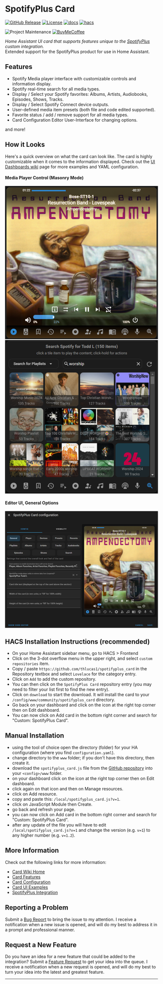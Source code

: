 # SpotifyPlus Card

[![GitHub Release][releases-shield]][releases] [![License][license-shield]](LICENSE) [![docs][docs-shield]][docs] [![hacs][hacs-shield]][hacs]

![Project Maintenance][maintenance-shield] [![BuyMeCoffee][buymecoffee-shield]][buymecoffee]

_Home Assistant UI card that supports features unique to the [SpotifyPlus](https://github.com/thlucas1/homeassistantcomponent_spotifyplus) custom integration._  
Extended support for the SpotifyPlus product for use in Home Assistant.

## Features

* Spotify Media player interface with customizable controls and information display.
* Spotify real-time search for all media types.
* Display / Select your Spotify favorites: Albums, Artists, Audiobooks, Episodes, Shows, Tracks.
* Display / Select Spotify Connect device outputs.
* User-defined media item presets (both file and code edited supported).
* Favorite status / add / remove support for all media types.
* Card Configuration Editor User-Interface for changing options.

and more!

## How it Looks

Here's a quick overview on what the card can look like.  The card is highly customizable when it comes to the information displayed.  Check out the [UI Dashboards wiki](https://github.com/thlucas1/spotifyplus_card/wiki/UI-Dashboards) page for more examples and YAML configuration.

#### Media Player Control (Masonry Mode)  
![masonry_player_track](./images/masonry_player_track.png) 
![masonry_search_playlists](./images/masonry_search_playlists.png) 

#### Editor UI, General Options  
![config_editor_general](./images/config_editor_general.png) 


## HACS Installation Instructions (recommended)

- On your Home Assistant sidebar menu, go to HACS > Frontend
- Click on the 3-dot overflow menu in the upper right, and select `custom repositories` item.
- Copy / paste `https://github.com/thlucas1/spotifyplus_card` in the Repository textbox and select `Lovelace` for the category entry.
- Click on `Add` to add the custom repository.
- You can then click on the `SpotifyPlus Card` repository entry (you may need to filter your list first to find the new entry).
- Click on `download` to start the download. It will install the card to your `/config/www/community/spotifyplus_card` directory.
- Go back on your dashboard and click on the icon at the right top corner then on Edit dashboard.
- You can now click on Add card in the bottom right corner and search for "Custom: SpotifyPlus Card".

## Manual Installation

- using the tool of choice open the directory (folder) for your HA configuration (where you find `configuration.yaml`).
- change directory to the `www` folder; if you don't have this directory, then create it.
- download the `spotifyplus_card.js` file from the [GitHub repository](https://github.com/thlucas1/spotifyplus_card) into your `<config>/www` folder.
- on your dashboard click on the icon at the right top corner then on Edit dashboard.
- click again on that icon and then on Manage resources.
- click on Add resource.
- copy and paste this: `/local/spotifyplus_card.js?v=1`.
- click on JavaScript Module then Create.
- go back and refresh your page.
- you can now click on Add card in the bottom right corner and search for "Custom: SpotifyPlus Card".
- after any update of the file you will have to edit `/local/spotifyplus_card.js?v=1` and change the version (e.g. `v=1`) to any higher number (e.g. `v=1.2`).


## More Information

Check out the following links for more information:

- [Card Wiki Home](https://github.com/thlucas1/spotifyplus_card/wiki)
- [Card Features](https://github.com/thlucas1/spotifyplus_card/wiki/Card-Features)
- [Card Configuration](https://github.com/thlucas1/spotifyplus_card/wiki/Configuration-Options)
- [Card UI Examples](https://github.com/thlucas1/spotifyplus_card/wiki/UI-Dashboards)
- [SpotifyPlus Integration](https://github.com/thlucas1/homeassistantcomponent_spotifyplus)


## Reporting a Problem

Submit a [Bug Report](https://github.com/thlucas1/spotifyplus_card/issues/new?assignees=&labels=Bug&projects=&template=bug.yml) to bring the issue to my attention. I receive a notification when a new issue is opened, and will do my best to address it in a prompt and professional manner.

## Request a New Feature

Do you have an idea for a new feature that could be added to the integration?  Submit a [Feature Request](https://github.com/thlucas1/spotifyplus_card/issues/new?assignees=&labels=Feature%2BRequest&projects=&template=feature_request.yml) to get your idea into the queue. I receive a notification when a new request is opened, and will do my best to turn your idea into the latest and greatest feature.

***

[releases-shield]: https://img.shields.io/github/release/thlucas1/spotifyplus_card.svg?style=for-the-badge
[releases]: https://github.com/thlucas1/spotifyplus_card/releases
[license-shield]: https://img.shields.io/github/license/thlucas1/spotifyplus_card.svg?style=for-the-badge
[docs]: https://github.com/thlucas1/spotifyplus_card/wiki
[docs-shield]: https://img.shields.io/badge/Docs-Wiki-blue.svg?style=for-the-badge
[hacs]: https://github.com/hacs/integration
[hacs-shield]: https://img.shields.io/badge/HACS-Default-41BDF5.svg?style=for-the-badge

[maintenance-shield]: https://img.shields.io/badge/maintainer-Todd%20Lucas%20%40thlucas1-blue.svg?style=for-the-badge
[buymecoffee]: https://www.buymeacoffee.com/thlucas1
[buymecoffee-shield]: https://img.shields.io/badge/buy%20me%20a%20coffee-donate-yellow.svg?style=for-the-badge
